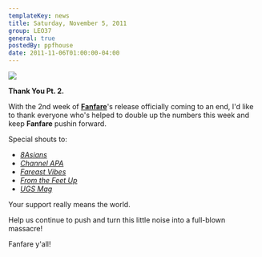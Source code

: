 ```yaml
---
templateKey: news
title: Saturday, November 5, 2011
group: LEO37
general: true
postedBy: ppfhouse
date: 2011-11-06T01:00:00-04:00
---
```

 [![](https://fbcdn-sphotos-a.akamaihd.net/hphotos-ak-snc7/s720x720/320813_10150320331166504_7294286503_8339809_858898194_n.jpg)](http://leo37.bandcamp.com)

**Thank You Pt. 2.**

With the 2nd week of **[Fanfare](http://youtu.be/aCJD1cDvqjg)**'s release officially coming to an end, I'd like to thank everyone who's helped to double up the numbers this week and keep **Fanfare** pushin forward.

Special shouts to:

- [*8Asians*](http://8asians.tumblr.com/post/11947419441/leo37-fanfare-having-previously-been-referred)
- [*Channel APA*](http://www.channelapa.com/2011/11/fanfare-by-leo37.html)
- [*Fareast Vibes*](http://fareastvibes.com/?p=4668)
- [*From the Feet Up*](http://www.momentumshop.ca/blog/promos/leo37-fanfare-video/)
- [*UGS Mag*](http://ugsmag.com/2011/10/leo37-fanfare/)
 
Your support really means the world.

Help us continue to push and turn this little noise into a full-blown massacre!

Fanfare y'all!